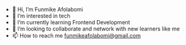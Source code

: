 - 👋 Hi, I’m Funmike Afolabomi
- 👀 I’m interested in tech
- 🌱 I’m currently learning Frontend Development
- 💞️ I’m looking to collaborate and network with new learners like me
- 📫 How to reach me funmikeafolabomi@gmail.com

<!---
Funmikeafo/Funmikeafo is a ✨ special ✨ repository because its `README.md` (this file) appears on your GitHub profile.
You can click the Preview link to take a look at your changes.
--->
